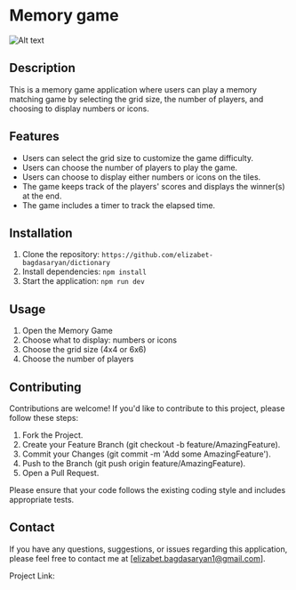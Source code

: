 # Memory game

![Alt text](https://res.cloudinary.com/dz209s6jk/image/upload/f_auto,q_auto,w_700/Challenges/xkdgkwu9c6jeo4pfybrj.jpg)

## Description

This is a  memory game application where users can play a memory matching game by selecting the grid size, the number of players, and choosing to display numbers or icons.

## Features

- Users can select the grid size to customize the game difficulty.
- Users can choose the number of players to play the game.
- Users can choose to display either numbers or icons on the tiles.
- The game keeps track of the players' scores and displays the winner(s) at the end.
- The game includes a timer to track the elapsed time.

## Installation

1. Clone the repository: `https://github.com/elizabet-bagdasaryan/dictionary`
2. Install dependencies: `npm install`
3. Start the application: `npm run dev`

## Usage

1. Open the Memory Game
2. Choose what to display: numbers or icons
3. Choose the grid size (4x4 or 6x6)
4. Choose the number of players

## Contributing

Contributions are welcome! If you'd like to contribute to this project, please follow these steps:

1. Fork the Project.
2. Create your Feature Branch (git checkout -b feature/AmazingFeature).
3. Commit your Changes (git commit -m 'Add some AmazingFeature').
4. Push to the Branch (git push origin feature/AmazingFeature).
5. Open a Pull Request.

Please ensure that your code follows the existing coding style and includes appropriate tests.

## Contact

If you have any questions, suggestions, or issues regarding this application, please feel free to contact me at [elizabet.bagdasaryan1@gmail.com].

Project Link: 
